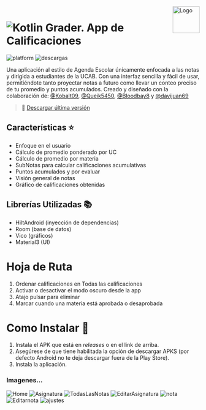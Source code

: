 <a>
    <img src="https://github.com/DanielCarrenoMar/Snake-XPR_UCAB/assets/144462396/d30c8055-4d82-4a05-b0f3-5f74c85ffb7f" alt="Logo" title="Logo" align="right" height="70" />
</a>

# ![Kotlin](https://img.shields.io/badge/Kotlin-7F52FF?style=for-the-badge&logo=Kotlin&logoColor=white) Grader. App de Calificaciones

![platform](https://img.shields.io/badge/platform-Android-brightgreen.svg)
![descargas](https://img.shields.io/github/downloads/DanielCarrenoMar/Grader/total)

Una aplicación al estilo de Agenda Escolar únicamente enfocada a las notas y dirigida a estudiantes de la UCAB. Con una interfaz sencilla y fácil de usar, permitiéndote tanto proyectar notas a futuro como llevar un conteo preciso de tu promedio y puntos acumulados. Creado y diseñado con la colaboración de: [@Kobalt09](https://github.com/Kobalt09), [@Queik5450](https://github.com/Queik5450), [@Bloodbay8](https://github.com/Bloodbay8) y [@davijuan69](https://github.com/davijuan69)

> 👀 [Descargar última versión](https://github.com/DanielCarrenoMar/Grader/releases/latest/download/Grader.apk)


## Características ⭐
- Enfoque en el usuario
- Cálculo de promedio ponderado por UC
- Cálculo de promedio por materia
- SubNotas para calcular calificaciones acumulativas
- Puntos acumulados y por evaluar
- Visión general de notas
- Gráfico de calificaciones obtenidas
## Librerías Utilizadas 📚
- HiltAndroid (inyección de dependencias)
- Room (base de datos)
- Vico (gráficos)
- Material3 (UI)

# Hoja de Ruta
1) Ordenar calificaciones en Todas las calificaciones
2) Activar o desactivar el modo oscuro desde la app
3) Atajo pulsar para eliminar
4) Marcar cuando una materia está aprobada o desaprobada
  
# Como Instalar 📱
1. Instala el APK que está en *releases* o en el link de arriba.
2. Asegúrese de que tiene habilitada la opción de descargar APKS (por defecto Android no te deja descargar fuera de la Play Store).
3. Instala la aplicación.

### Imagenes...
![Home](https://github.com/user-attachments/assets/5db992fb-f3af-42c5-bfa3-7c3998603337)
![Asignatura](https://github.com/user-attachments/assets/57824d52-6314-494e-b65a-e1342bf6fb40)
![TodasLasNotas](https://github.com/user-attachments/assets/3b778b60-2ee2-4f10-bccc-d5ef6d142950)
![EditarAsignatura](https://github.com/user-attachments/assets/23d16a50-b04b-444d-adaa-e53a176aa116)
![nota](https://github.com/user-attachments/assets/f998272b-e1d6-4f78-b529-46bf17e8f789)
![Editarnota](https://github.com/user-attachments/assets/0cf31947-47c3-403c-bbc3-9f12f7898f2a)
![ajustes](https://github.com/user-attachments/assets/4065d08a-3df9-45b2-ac1f-6f9a19cd3da7)
